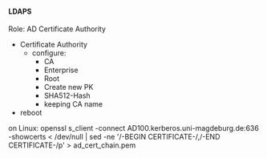 

#### LDAPS 
Role: AD Certificate Authority
- Certificate Authority 
    - configure:
        - CA    
        - Enterprise
        - Root
        - Create new PK
        - SHA512-Hash
        - keeping CA name
- reboot

on Linux:
openssl s_client -connect AD100.kerberos.uni-magdeburg.de:636 -showcerts < /dev/null | sed -ne '/-BEGIN CERTIFICATE-/,/-END CERTIFICATE-/p' > ad_cert_chain.pem